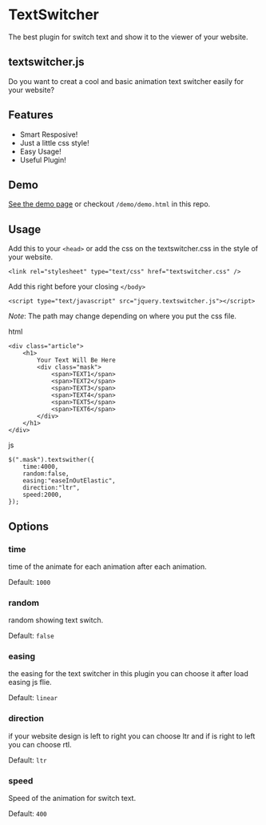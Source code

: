 TextSwitcher
============

The best plugin for switch text and show it to the viewer of your website.
## textswitcher.js

Do you want to creat a cool and basic animation text switcher easily for your website?

## Features

- Smart Resposive!
- Just a little css style!
- Easy Usage!
- Useful Plugin!

## Demo

[See the demo page](http://ahmadrezanamani.github.io/TextSwitcher/) or checkout `/demo/demo.html` in this repo.

## Usage

Add this to your `<head>` or add the css on the textswitcher.css in the style of your website.
	
	<link rel="stylesheet" type="text/css" href="textswitcher.css" />

Add this right before your closing `</body>`
	
	<script type="text/javascript" src="jquery.textswitcher.js"></script>

*Note*: The path may change depending on where you put the css file.

html

	<div class="article">
		<h1>
			Your Text Will Be Here
			<div class="mask">
				<span>TEXT1</span>
				<span>TEXT2</span>
				<span>TEXT3</span>
				<span>TEXT4</span>
				<span>TEXT5</span>
				<span>TEXT6</span>
			</div>
		</h1>
    </div>

js

	$(".mask").textswither({
		time:4000,
		random:false,
		easing:"easeInOutElastic",
		direction:"ltr",
		speed:2000,
	});

## Options

### time

time of the animate for each animation after each animation.

Default: `1000`
### random

random showing text switch.

Default: `false`
### easing

the easing for the text switcher in this plugin you can choose it after load easing js flie.

Default: `linear`
### direction

if your website design is left to right you can choose ltr and if is right to left you can choose rtl.

Default: `ltr`

### speed

Speed of the animation for switch text.

Default: `400`
